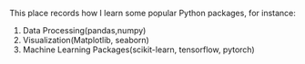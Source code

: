 This place records how I learn some popular Python packages, for instance:

1. Data Processing(pandas,numpy)
2. Visualization(Matplotlib, seaborn)
3. Machine Learning Packages(scikit-learn, tensorflow, pytorch)
